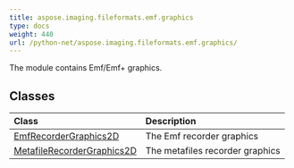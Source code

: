 ```yaml
---
title: aspose.imaging.fileformats.emf.graphics
type: docs
weight: 440
url: /python-net/aspose.imaging.fileformats.emf.graphics/
---
```



The module contains Emf/Emf+ graphics.

## **Classes**
|**Class**|**Description**|
| :- | :- |
|[EmfRecorderGraphics2D](/imaging/python-net/aspose.imaging.fileformats.emf.graphics/emfrecordergraphics2d/)|The Emf recorder graphics|
|[MetafileRecorderGraphics2D](/imaging/python-net/aspose.imaging.fileformats.emf.graphics/metafilerecordergraphics2d/)|The metafiles recorder graphics|
